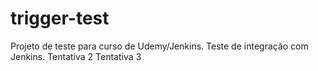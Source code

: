 # trigger-test
Projeto de teste para curso de Udemy/Jenkins.
Teste de integração com Jenkins.
Tentativa 2
Tentativa 3
